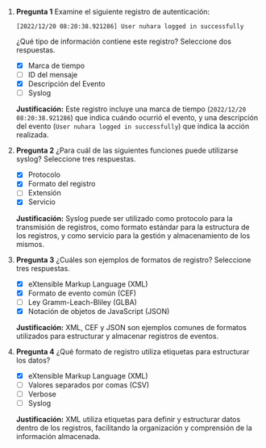 
1. **Pregunta 1**
   Examine el siguiente registro de autenticación: 

   `[2022/12/20 08:20:38.921286] User nuhara logged in successfully`

   ¿Qué tipo de información contiene este registro? Seleccione dos respuestas.

   - [x] Marca de tiempo
   - [ ] ID del mensaje
   - [x] Descripción del Evento
   - [ ] Syslog

   **Justificación:** Este registro incluye una marca de tiempo (`2022/12/20 08:20:38.921286`) que indica cuándo ocurrió el evento, y una descripción del evento (`User nuhara logged in successfully`) que indica la acción realizada.

2. **Pregunta 2**
   ¿Para cuál de las siguientes funciones puede utilizarse syslog? Seleccione tres respuestas.

   - [x] Protocolo
   - [x] Formato del registro
   - [ ] Extensión
   - [x] Servicio

   **Justificación:** Syslog puede ser utilizado como protocolo para la transmisión de registros, como formato estándar para la estructura de los registros, y como servicio para la gestión y almacenamiento de los mismos.

3. **Pregunta 3**
   ¿Cuáles son ejemplos de formatos de registro? Seleccione tres respuestas.

   - [x] eXtensible Markup Language (XML)
   - [x] Formato de evento común (CEF)
   - [ ] Ley Gramm-Leach-Bliley (GLBA)
   - [x] Notación de objetos de JavaScript (JSON)

   **Justificación:** XML, CEF y JSON son ejemplos comunes de formatos utilizados para estructurar y almacenar registros de eventos.

4. **Pregunta 4**
   ¿Qué formato de registro utiliza etiquetas para estructurar los datos?

   - [x] eXtensible Markup Language (XML)
   - [ ] Valores separados por comas (CSV)
   - [ ] Verbose
   - [ ] Syslog

   **Justificación:** XML utiliza etiquetas para definir y estructurar datos dentro de los registros, facilitando la organización y comprensión de la información almacenada.

